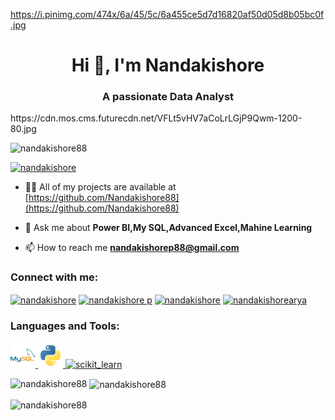 https://i.pinimg.com/474x/6a/45/5c/6a455ce5d7d16820af50d05d8b05bc0f.jpg
<h1 align="center">Hi 👋, I'm Nandakishore</h1>
<h3 align="center">A passionate Data Analyst</h3>
https://cdn.mos.cms.futurecdn.net/VFLt5vHV7aCoLrLGjP9Qwm-1200-80.jpg

<p align="left"> <img src="https://komarev.com/ghpvc/?username=nandakishore88&label=Profile%20views&color=0e75b6&style=flat" alt="nandakishore88" /> </p>

<p align="left"> <a href="https://twitter.com/nandakishore" target="blank"><img src="https://img.shields.io/twitter/follow/nandakishore?logo=twitter&style=for-the-badge" alt="nandakishore" /></a> </p>

- 👨‍💻 All of my projects are available at [https://github.com/Nandakishore88](https://github.com/Nandakishore88)

- 💬 Ask me about **Power BI,My SQL,Advanced Excel,Mahine Learning**

- 📫 How to reach me **nandakishorep88@gmail.com**

<h3 align="left">Connect with me:</h3>
<p align="left">
<a href="https://twitter.com/nandakishore" target="blank"><img align="center" src="https://raw.githubusercontent.com/rahuldkjain/github-profile-readme-generator/master/src/images/icons/Social/twitter.svg" alt="nandakishore" height="30" width="40" /></a>
<a href="https://linkedin.com/in/nandakishore p" target="blank"><img align="center" src="https://raw.githubusercontent.com/rahuldkjain/github-profile-readme-generator/master/src/images/icons/Social/linked-in-alt.svg" alt="nandakishore p" height="30" width="40" /></a>
<a href="https://fb.com/nandakishore" target="blank"><img align="center" src="https://raw.githubusercontent.com/rahuldkjain/github-profile-readme-generator/master/src/images/icons/Social/facebook.svg" alt="nandakishore" height="30" width="40" /></a>
<a href="https://instagram.com/nandakishorearya" target="blank"><img align="center" src="https://raw.githubusercontent.com/rahuldkjain/github-profile-readme-generator/master/src/images/icons/Social/instagram.svg" alt="nandakishorearya" height="30" width="40" /></a>
</p>

<h3 align="left">Languages and Tools:</h3>
<p align="left"> <a href="https://www.mysql.com/" target="_blank" rel="noreferrer"> <img src="https://raw.githubusercontent.com/devicons/devicon/master/icons/mysql/mysql-original-wordmark.svg" alt="mysql" width="40" height="40"/> </a> <a href="https://www.python.org" target="_blank" rel="noreferrer"> <img src="https://raw.githubusercontent.com/devicons/devicon/master/icons/python/python-original.svg" alt="python" width="40" height="40"/> </a> <a href="https://scikit-learn.org/" target="_blank" rel="noreferrer"> <img src="https://upload.wikimedia.org/wikipedia/commons/0/05/Scikit_learn_logo_small.svg" alt="scikit_learn" width="40" height="40"/> </a> </p>

<p><img align="left" src="https://github-readme-stats.vercel.app/api/top-langs?username=nandakishore88&show_icons=true&locale=en&layout=compact" alt="nandakishore88" /></p>

<p>&nbsp;<img align="center" src="https://github-readme-stats.vercel.app/api?username=nandakishore88&show_icons=true&locale=en" alt="nandakishore88" /></p>

<p><img align="center" src="https://github-readme-streak-stats.herokuapp.com/?user=nandakishore88&" alt="nandakishore88" /></p>

